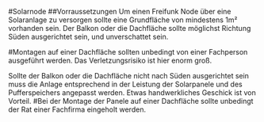 #Solarnode
##Vorraussetzungen
Um einen Freifunk Node über eine Solaranlage zu versorgen sollte eine Grundfläche von mindestens 1m² vorhanden sein. 
Der Balkon oder die Dachfläche sollte möglichst Richtung Süden ausgerichtet sein, und unverschattet sein.

#Montagen auf einer Dachfläche sollten unbedingt von einer Fachperson ausgeführt werden. Das Verletzungsrisiko ist hier enorm groß.

Sollte der Balkon oder die Dachfläche nicht nach Süden ausgerichtet sein muss die Anlage entsprechend in der Leistung der Solarpanele und des Pufferspeichers angepasst werden.
Etwas handwerkliches Geschick ist von Vorteil.
#Bei der Montage der Panele auf einer Dachfläche sollte unbedingt der Rat einer Fachfirma eingeholt werden.